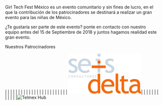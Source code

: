 Girl Tech Fest México es un evento comunitario y sin fines de lucro, en el que la contribución de los patrocinadores se destinará a realizar un gran evento para las niñas de México.

¿Te gustaría ser parte de este evento? ponte en contacto con nuestro equipo antes del 15 de Septiembre de 2018 y juntos hagamos realidad este gran evento.

Nuestros Patrocinadores 

| | | | | | | | | | | | | | | | | | | | | | | | ![6 Delta](https://raw.githubusercontent.com/girltechfestmx/girltechfestmx.github.io/master/img/Logo-6D_2.jpeg)| | | | | | | | | | | |![Telmex Hub](https://raw.githubusercontent.com/girltechfestmx/girltechfestmx.github.io/master/img/TelmexHub.png)




